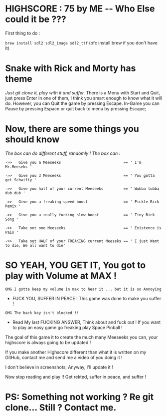 # HIGHSCORE : 75 by ME -- Who Else could it be ??? #

First thing to do :

`brew install sdl2 sdl2_image sdl2_ttf`
(ofc install brew if you don't have it)

# Snake with Rick and Morty has theme #

*Just git clone it, play with it and suffer.*
There is a Menu with Start and Quit, just press Enter in one of them, I think you smart enough to know what it will do.
However, you can Quit the game by pressing Escape.
In-Game you can Pause by pressing Espace or quit back to menu by pressing Escape;

# Now, there are some things you should know #

*The box can do different stuff, randomly !
The box can :*

`->>   Give you a Meeseeks                            == ' I'm Mr.Meeseks '`

`->>   Give you 3 Meeseeks                            == ' You gotta get Schwifty '`

`->>   Give you half of your current Meeseeks         == ' Wubba lubba dub dub '`

`->>   Give you a freaking speed boost                == ' Pickle Rick Remix '`

`->>   Give you a really fucking slow boost           == ' Tiny Rick Song '`

`->>   Take out one Meeseeks                          == ' Existence is Pain '`

`->>   Take out HALF of your FREAKING current Meeseks == ' I just Want to die, We all want to die'`


# SO YEAH, YOU GET IT, You got to play with Volume at MAX ! #

`OMG I gotta keep my volume in max to hear it ... but it is so Annoying`

* FUCK YOU, SUFFER IN PEACE ! This game was done to make you suffer !

`OMG The back key isn't blocked !!`

* Read My last FUCKING ANSWER, Think about and fuck out ! If you want to play an easy game go freaking play Space Pinball !

The goal of this game it to create the much many Meeseeks you can, your highscore is always going to be updated !

If you make another Highscore different than what it is written on my GitHub,
contact me and send me a video of you doing it !

I don't believe in screenshots; Anyway, I'll update it !

Now stop reading and play !! Get rekted, suffer in peace, and suffer !

# PS: Something not working ? Re git clone... Still ? Contact me. #
